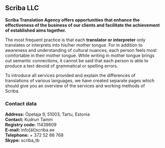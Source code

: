 ## Scriba LLC

**Scriba Translation Agency offers opportunities that
enhance the effectiveness of the business of our clients and
facilitate the achievement of established aims together.**

The most frequent practice is that each **translator or interpreter**
only translates or interprets into his/her mother tongue. For in
addition to awareness and understanding of cultural nuances, each
person feels most comfortable in their mother tongue. While writing in
mother tongue brings out semantic connections, it cannot be said that
each person is able to produce a text devoid of grammatical or
spelling errors.

To introduce all services provided and explain the differences of
translations of various languages, we have created separate pages
which should give you an overview of the services and working methods
of Scriba.

### Contact data

**Address:** Õpetaja 9, 51003, Tartu, Estonia<br>
**Contact:** Kudrun Tamm<br>
**Registry code:** 11439609<br>
**E-mail:** info[ät]scriba.ee<br>
**Telephone:** + 372 52 86 768<br>
**Skype:** scriba_tb<br>
